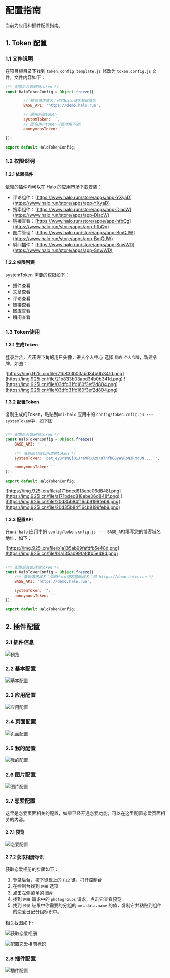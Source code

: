 # 配置指南

当前为应用和插件配置指南。

## 1. Token 配置

### 1.1 文件说明
在项目根目录下找到 `token.config.template.js` 修改为 `token.config.js` 文件，文件内容如下：

```javascript
/** 配置后台管理员token */
const HaloTokenConfig = Object.freeze({

		// 基础请求域名：你的Halo博客基础域名
		BASE_API: 'https://demo.halo.run',

		// 通用系统token
		systemToken: ``,
		// 匿名用户token（暂时用不到）
		anonymousToken: ``

});

export default HaloTokenConfig;
```

### 1.2 权限说明

#### 1.2.1 依赖插件

依赖的插件均可以在 Halo 的应用市场下载安装：

- 评论组件：[https://www.halo.run/store/apps/app-YXyaD](https://www.halo.run/store/apps/app-YXyaD)
- 搜索组件：[https://www.halo.run/store/apps/app-DlacW](https://www.halo.run/store/apps/app-DlacW)
- 链接查看：[https://www.halo.run/store/apps/app-hfbQg](https://www.halo.run/store/apps/app-hfbQg)
- 图库管理：[https://www.halo.run/store/apps/app-BmQJW](https://www.halo.run/store/apps/app-BmQJW)
- 瞬间插件：[https://www.halo.run/store/apps/app-SnwWD](https://www.halo.run/store/apps/app-SnwWD)

#### 1.2.2 权限列表

systemToken 需要的权限如下：

- 插件查看
- 文章查看
- 评论查看
- 链接查看
- 图库查看
- 瞬间查看

### 1.3 Token使用

#### 1.3.1 生成Token
登录后台，点击左下角的用户头像，进入个人中心 选择 `我的-个人令牌`，新建令牌，如图：

![https://img.925i.cn/file/21b833b03abd34b0b341d.png](https://img.925i.cn/file/21b833b03abd34b0b341d.png)
![https://img.925i.cn/file/03dfc31fc160f3ef2d804.png](https://img.925i.cn/file/03dfc31fc160f3ef2d804.png)

#### 1.3.2 配置Token

复制生成的Token，粘贴到`uni-halo` 应用中的 `config/token.cnfig.js --- systemToken`中，如下图

```javascript

/** 配置后台管理员token */
const HaloTokenConfig = Object.freeze({
	BASE_API: ' ',

	/** 系统部分接口所需的token */
	systemToken: 'pat_eyJraWQiOiJremFDU29raThfbC0yWVRpN3RndUN.....',

	anonymousToken: ``
});

export default HaloTokenConfig;
```

![https://img.925i.cn/file/a171bded818ebe06d848f.png](https://img.925i.cn/file/a171bded818ebe06d848f.png)
![https://img.925i.cn/file/20d35b84f16cb9199feb9.png](https://img.925i.cn/file/20d35b84f16cb9199feb9.png)

#### 1.3.3 配置API

在`uni-halo` 应用中的 `config/token.cnfig.js --- BASE_API`填写您的博客域名地址，如下：

![https://img.925i.cn/file/b1a135ab99fafdfb5e48d.png](https://img.925i.cn/file/b1a135ab99fafdfb5e48d.png)

```javascript

/** 配置后台管理员token */
const HaloTokenConfig = Object.freeze({
	/** 基础请求域名：你的Halo博客基础域名：如 https://demo.halo.run */
	BASE_API: 'https://demo.halo.run',

	systemToken: '',
	anonymousToken: ``
});

export default HaloTokenConfig;
```

## 2. 插件配置

### 2.1 插件信息

![预览](https://blog.xiaoxiaomo.cn/upload/uni-halo-p-1.png)

### 2.2 基本配置

![基本配置](https://blog.xiaoxiaomo.cn/upload/uni-halo-p-2.png)

### 2.3 应用配置

![应用配置](https://blog.xiaoxiaomo.cn/upload/uni-halo-p-3.png)

### 2.4 页面配置

![页面配置](https://blog.xiaoxiaomo.cn/upload/uni-halo-p-4.png)

### 2.5 我的配置

![我的配置](https://blog.xiaoxiaomo.cn/upload/uni-halo-p-5.png)

### 2.6 图片配置

![图片配置](https://blog.xiaoxiaomo.cn/upload/uni-halo-p-6.png)

### 2.7 恋爱配置

这里是恋爱页面相关的配置，如果已经开通恋爱功能，可以在这里配置恋爱页面相关的内容。

#### 2.7.1 预览

![恋爱配置](https://blog.xiaoxiaomo.cn/upload/uni-halo-p-7.png)

#### 2.7.2 获取相册标识

获取恋爱相册的步骤如下：

1. 登录后台，按下键盘上的 `F12` 键，打开控制台
2. 在控制台找到 `网络` 选项
3. 点击左侧菜单的 `图库`
4. 找到 `网络` 请求中的 `photogroups` 请求，点击它查看预览
5. 找到 `预览` 结果中你需要的分组的 `metadata.name` 的值，复制它并粘贴到组件的恋爱日记分组标识中。

相关截图如下:

![获取恋爱相册](https://img.925i.cn/file/8727f06e0091cdd590583.png)

![配置恋爱相册标识](https://img.925i.cn/file/182602e202e0d450a726c.png)

### 2.8 插件配置

![插件配置](https://blog.xiaoxiaomo.cn/upload/uni-halo-p-8.png)

